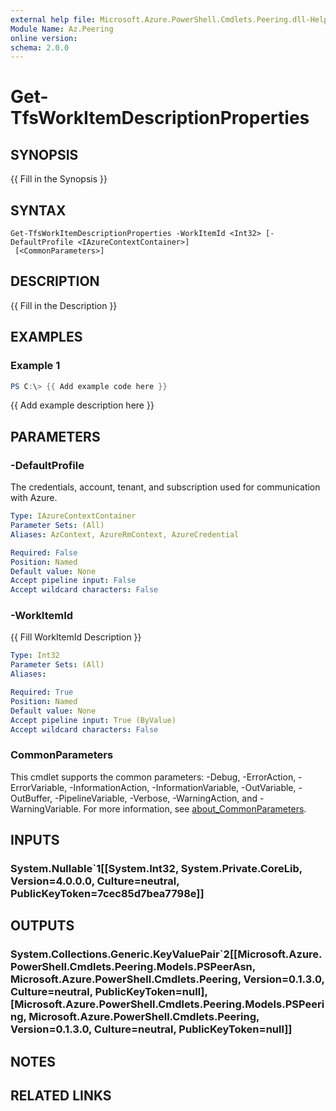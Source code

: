 ```yaml
---
external help file: Microsoft.Azure.PowerShell.Cmdlets.Peering.dll-Help.xml
Module Name: Az.Peering
online version:
schema: 2.0.0
---
```


# Get-TfsWorkItemDescriptionProperties

## SYNOPSIS
{{ Fill in the Synopsis }}

## SYNTAX

```
Get-TfsWorkItemDescriptionProperties -WorkItemId <Int32> [-DefaultProfile <IAzureContextContainer>]
 [<CommonParameters>]
```

## DESCRIPTION
{{ Fill in the Description }}

## EXAMPLES

### Example 1
```powershell
PS C:\> {{ Add example code here }}
```

{{ Add example description here }}

## PARAMETERS

### -DefaultProfile
The credentials, account, tenant, and subscription used for communication with Azure.

```yaml
Type: IAzureContextContainer
Parameter Sets: (All)
Aliases: AzContext, AzureRmContext, AzureCredential

Required: False
Position: Named
Default value: None
Accept pipeline input: False
Accept wildcard characters: False
```

### -WorkItemId
{{ Fill WorkItemId Description }}

```yaml
Type: Int32
Parameter Sets: (All)
Aliases:

Required: True
Position: Named
Default value: None
Accept pipeline input: True (ByValue)
Accept wildcard characters: False
```

### CommonParameters
This cmdlet supports the common parameters: -Debug, -ErrorAction, -ErrorVariable, -InformationAction, -InformationVariable, -OutVariable, -OutBuffer, -PipelineVariable, -Verbose, -WarningAction, and -WarningVariable. For more information, see [about_CommonParameters](http://go.microsoft.com/fwlink/?LinkID=113216).

## INPUTS

### System.Nullable`1[[System.Int32, System.Private.CoreLib, Version=4.0.0.0, Culture=neutral, PublicKeyToken=7cec85d7bea7798e]]

## OUTPUTS

### System.Collections.Generic.KeyValuePair`2[[Microsoft.Azure.PowerShell.Cmdlets.Peering.Models.PSPeerAsn, Microsoft.Azure.PowerShell.Cmdlets.Peering, Version=0.1.3.0, Culture=neutral, PublicKeyToken=null],[Microsoft.Azure.PowerShell.Cmdlets.Peering.Models.PSPeering, Microsoft.Azure.PowerShell.Cmdlets.Peering, Version=0.1.3.0, Culture=neutral, PublicKeyToken=null]]

## NOTES

## RELATED LINKS
